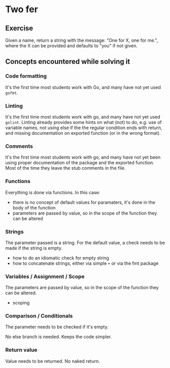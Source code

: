 # Two fer

## Exercise

Given a name, return a string with the message: "One for X, one for me.", where the X can be provided and defaults to "you" if not given.

## Concepts encountered while solving it

### Code formatting

It's the first time most students work with Go, and many have not yet used `gofmt`.

### Linting

It's the first time most students work with go, and many have not yet used `golint`. Linting already provides some hints
on what (not) to do, e.g. use of variable names, not using else if the the regular condition ends with return, and missing
documentation on exported function (or in the wrong format). 

### Comments

It's the first time most students work with go, and many have not yet been using proper documentation of the package and
the exported function. Most of the time they leave the stub comments in the file.

### Functions

Everything is done via functions. In this case:

- there is no concept of default values for paramaters, it's done in the body of the function
- parameters are passed by value, so in the scope of the function they can be altered

### Strings

The parameter passed is a string. For the default value, a check needs to be made if the string is empty.

- how to do an idiomatic check for empty string
- how to concatenate strings, either via simple `+` or via the fmt package


### Variables / Assignment / Scope

The parameters are passed by value, so in the scope of the function they can be altered.

- scoping

### Comparison / Conditionals

The parameter needs to be checked if it's empty.

No else branch is needed. Keeps the code simpler.


### Return value

Value needs to be returned. No naked return.
